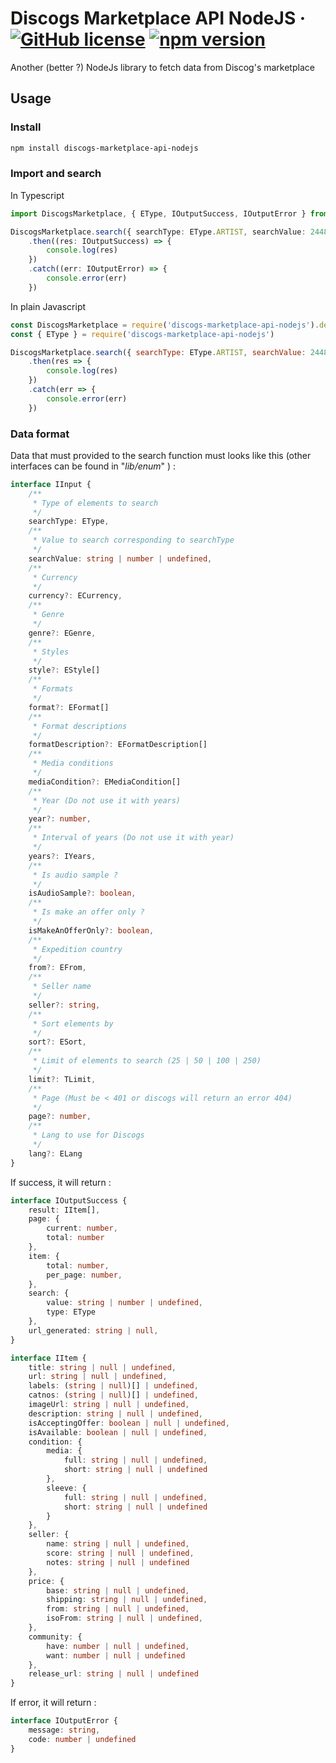 # Discogs Marketplace API NodeJS &middot; [![GitHub license](https://img.shields.io/badge/license-MIT-blue.svg)](https://github.com/KirianCaumes/Discogs-Marketplace-API-NodeJS/blob/master/LICENSE) [![npm version](https://img.shields.io/npm/v/discogs-marketplace-api-nodejs.svg?style=flat)](https://www.npmjs.com/package/discogs-marketplace-api-nodejs)

Another (better ?) NodeJs library to fetch data from Discog's marketplace

## Usage

### Install

```sh
npm install discogs-marketplace-api-nodejs
```

### Import and search

In Typescript

```ts
import DiscogsMarketplace, { EType, IOutputSuccess, IOutputError } from 'discogs-marketplace-api-nodejs'

DiscogsMarketplace.search({ searchType: EType.ARTIST, searchValue: 244819 })
    .then((res: IOutputSuccess) => {
        console.log(res)
    })
    .catch((err: IOutputError) => {
        console.error(err)
    })
```

In plain Javascript

```js
const DiscogsMarketplace = require('discogs-marketplace-api-nodejs').default
const { EType } = require('discogs-marketplace-api-nodejs')

DiscogsMarketplace.search({ searchType: EType.ARTIST, searchValue: 244819 })
    .then(res => {
        console.log(res)
    })
    .catch(err => {
        console.error(err)
    })
```

### Data format

Data that must provided to the search function must looks like this (other interfaces can be found in "*lib/enum*" ) :

```ts
interface IInput {
    /**
     * Type of elements to search
     */
    searchType: EType,
    /**
     * Value to search corresponding to searchType
     */
    searchValue: string | number | undefined,
    /**
     * Currency
     */
    currency?: ECurrency,
    /**
     * Genre
     */
    genre?: EGenre,
    /**
     * Styles
     */
    style?: EStyle[]
    /**
     * Formats
     */
    format?: EFormat[]
    /**
     * Format descriptions
     */
    formatDescription?: EFormatDescription[]
    /**
     * Media conditions
     */
    mediaCondition?: EMediaCondition[]
    /**
     * Year (Do not use it with years)
     */
    year?: number,
    /**
     * Interval of years (Do not use it with year)
     */
    years?: IYears,
    /**
     * Is audio sample ?
     */
    isAudioSample?: boolean,
    /**
     * Is make an offer only ?
     */
    isMakeAnOfferOnly?: boolean,
    /**
     * Expedition country
     */
    from?: EFrom,
    /**
     * Seller name
     */
    seller?: string,
    /**
     * Sort elements by
     */
    sort?: ESort,
    /**
     * Limit of elements to search (25 | 50 | 100 | 250)
     */
    limit?: TLimit,
    /**
     * Page (Must be < 401 or discogs will return an error 404)
     */
    page?: number,
    /**
     * Lang to use for Discogs
     */
    lang?: ELang
}
```

If success, it will return :

```ts
interface IOutputSuccess {
    result: IItem[],
    page: {
        current: number,
        total: number
    },
    item: {
        total: number,
        per_page: number,
    },
    search: {
        value: string | number | undefined,
        type: EType
    },
    url_generated: string | null,
}

interface IItem {
    title: string | null | undefined,
    url: string | null | undefined,
    labels: (string | null)[] | undefined,
    catnos: (string | null)[] | undefined,
    imageUrl: string | null | undefined,
    description: string | null | undefined,
    isAcceptingOffer: boolean | null | undefined,
    isAvailable: boolean | null | undefined,
    condition: {
        media: {
            full: string | null | undefined,
            short: string | null | undefined
        },
        sleeve: {
            full: string | null | undefined,
            short: string | null | undefined
        }
    },
    seller: {
        name: string | null | undefined,
        score: string | null | undefined,
        notes: string | null | undefined
    },
    price: {
        base: string | null | undefined,
        shipping: string | null | undefined,
        from: string | null | undefined,
        isoFrom: string | null | undefined,
    },
    community: {
        have: number | null | undefined,
        want: number | null | undefined
    },
    release_url: string | null | undefined
}
```

If error, it will return :

```ts
interface IOutputError {
    message: string,
    code: number | undefined
}
```
